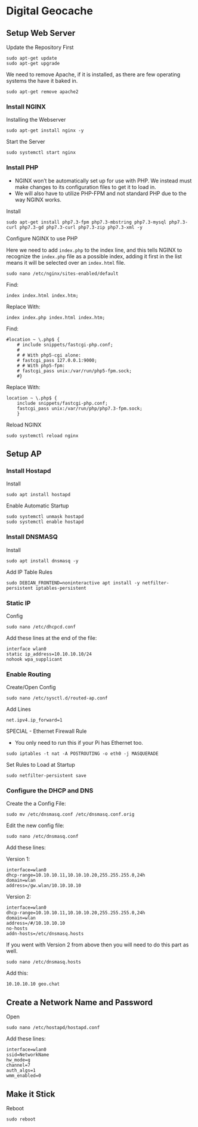 # Digital Geocache

## Setup Web Server

Update the Repository First  

```
sudo apt-get update 
sudo apt-get upgrade

```

  

We need to remove Apache, if it is installed, as there are few operating systems the have it baked in.  

```
sudo apt-get remove apache2

```

  

  

### Install NGINX

Installing the Webserver  

```
sudo apt-get install nginx -y

```

  

Start the Server  

```
sudo systemctl start nginx

```

  

### Install PHP

- NGINX won’t be automatically set up for use with PHP. We instead must make changes to its configuration files to get it to load in.
- We will also have to utilize PHP-FPM and not standard PHP due to the way NGINX works.

  

Install  

```
sudo apt-get install php7.3-fpm php7.3-mbstring php7.3-mysql php7.3-curl php7.3-gd php7.3-curl php7.3-zip php7.3-xml -y

```

  

Configure NGINX to use PHP  

Here we need to add `index.php` to the index line, and this tells NGINX to recognize the `index.php` file as a possible index, adding it first in the list means it will be selected over an `index.html` file.  

```
sudo nano /etc/nginx/sites-enabled/default

```

  

Find:  

```
index index.html index.htm;

```

  

Replace With:  

```
index index.php index.html index.htm;

```

  

Find:  

```
#location ~ \.php$ { 
	# include snippets/fastcgi-php.conf; 
	# 
	# # With php5-cgi alone: 
	# fastcgi_pass 127.0.0.1:9000; 
	# # With php5-fpm: 
	# fastcgi_pass unix:/var/run/php5-fpm.sock; 
	#}

```

  

Replace With:  

```
location ~ \.php$ {
	include snippets/fastcgi-php.conf;
	fastcgi_pass unix:/var/run/php/php7.3-fpm.sock;
	}

```

  

Reload NGINX  

```
sudo systemctl reload nginx

```

  

  

## Setup AP

### Install Hostapd

Install  

```
sudo apt install hostapd

```

  

Enable Automatic Startup  

```
sudo systemctl unmask hostapd
sudo systemctl enable hostapd

```

  

### Install DNSMASQ

Install  

```
sudo apt install dnsmasq -y

```

  

Add IP Table Rules  

```
sudo DEBIAN_FRONTEND=noninteractive apt install -y netfilter-persistent iptables-persistent

```

  

### Static IP

Config  

```
sudo nano /etc/dhcpcd.conf

```

  

Add these lines at the end of the file:  

```
interface wlan0
static ip_address=10.10.10.10/24
nohook wpa_supplicant

```

  

### Enable Routing

Create/Open Config  

```
sudo nano /etc/sysctl.d/routed-ap.conf

```

  

Add Lines  

```
net.ipv4.ip_forward=1

```

  

SPECIAL - Ethernet Firewall Rule  

- You only need to run this if your Pi has Ethernet too.

```
sudo iptables -t nat -A POSTROUTING -o eth0 -j MASQUERADE

```

  

Set Rules to Load at Startup  

```
sudo netfilter-persistent save

```

  

### Configure the DHCP and DNS

Create the a Config File:  

```
sudo mv /etc/dnsmasq.conf /etc/dnsmasq.conf.orig

```

  

Edit the new config file:  

```
sudo nano /etc/dnsmasq.conf

```

  

Add these lines:  

  

Version 1:  

```
interface=wlan0
dhcp-range=10.10.10.11,10.10.10.20,255.255.255.0,24h
domain=wlan
address=/gw.wlan/10.10.10.10

```

  

Version 2:  

```
interface=wlan0
dhcp-range=10.10.10.11,10.10.10.20,255.255.255.0,24h
domain=wlan
address=/#/10.10.10.10
no-hosts
addn-hosts=/etc/dnsmasq.hosts

```

  

If you went with Version 2 from above then you will need to do this part as well.  

```
sudo nano /etc/dnsmasq.hosts

```

  

Add this:

```
10.10.10.10 geo.chat

```

  

## Create a Network Name and Password

Open  

```
sudo nano /etc/hostapd/hostapd.conf

```

  

Add these lines:

```
interface=wlan0
ssid=NetworkName
hw_mode=g
channel=7
auth_algs=1
wmm_enabled=0

```

  

  

## Make it Stick

Reboot

```
sudo reboot

```
